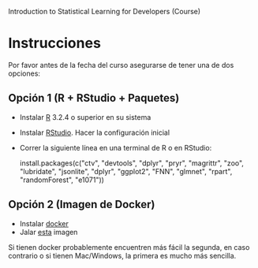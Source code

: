 Introduction to Statistical Learning for Developers (Course)

# Instrucciones

Por favor antes de la fecha del curso asegurarse de tener una de dos opciones:

## Opción 1 (R + RStudio + Paquetes)

* Instalar [R](https://www.r-project.org/) 3.2.4 o superior en su sistema
* Instalar [RStudio](https://www.rstudio.com/home/). Hacer la configuración inicial
* Correr la siguiente línea en una terminal de R o en RStudio:

    install.packages(c("ctv", "devtools", "dplyr", "pryr", "magrittr", "zoo", "lubridate", "jsonlite", "dplyr", "ggplot2", "FNN", "glmnet", "rpart", "randomForest", "e1071"))

## Opción 2 (Imagen de Docker)
* Instalar [docker](https://docs.docker.com/engine/installation/)
* Jalar [esta](https://hub.docker.com/r/arinarmo/rstudio/) imagen

Si tienen docker probablemente encuentren más fácil la segunda, en caso contrario o si tienen Mac/Windows, la primera es mucho más sencilla.

